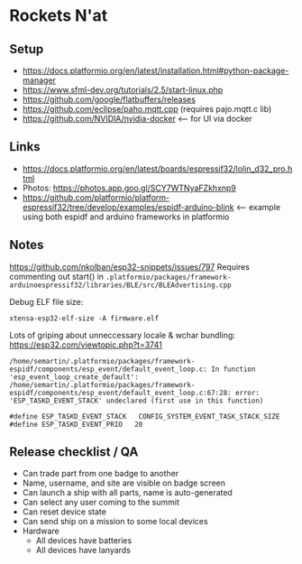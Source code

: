 # Rockets N'at

## Setup

- https://docs.platformio.org/en/latest/installation.html#python-package-manager
- https://www.sfml-dev.org/tutorials/2.5/start-linux.php
- https://github.com/google/flatbuffers/releases
- https://github.com/eclipse/paho.mqtt.cpp (requires pajo.mqtt.c lib)
- https://github.com/NVIDIA/nvidia-docker <-- for UI via docker

## Links

- https://docs.platformio.org/en/latest/boards/espressif32/lolin_d32_pro.html
- Photos: https://photos.app.goo.gl/SCY7WTNyaFZkhxnp9
- https://github.com/platformio/platform-espressif32/tree/develop/examples/espidf-arduino-blink <-- example using both espidf and arduino frameworks in platformio

## Notes

https://github.com/nkolban/esp32-snippets/issues/797
Requires commenting out start() in `.platformio/packages/framework-arduinoespressif32/libraries/BLE/src/BLEAdvertising.cpp`


Debug ELF file size:

`xtensa-esp32-elf-size -A firmware.elf`


Lots of griping about unneccessary locale & wchar bundling: https://esp32.com/viewtopic.php?t=3741

```
/home/semartin/.platformio/packages/framework-espidf/components/esp_event/default_event_loop.c: In function 'esp_event_loop_create_default':
/home/semartin/.platformio/packages/framework-espidf/components/esp_event/default_event_loop.c:67:28: error: 'ESP_TASKD_EVENT_STACK' undeclared (first use in this function)

#define ESP_TASKD_EVENT_STACK   CONFIG_SYSTEM_EVENT_TASK_STACK_SIZE
#define ESP_TASKD_EVENT_PRIO   20

```

## Release checklist / QA

- Can trade part from one badge to another
- Name, username, and site are visible on badge screen
- Can launch a ship with all parts, name is auto-generated
- Can select any user coming to the summit
- Can reset device state
- Can send ship on a mission to some local devices
- Hardware
  - All devices have batteries
  - All devices have lanyards

